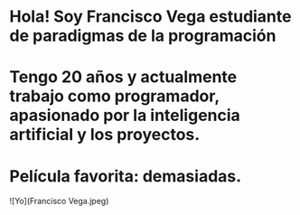 # Hola! Soy Francisco Vega estudiante de paradigmas de la programación

# Tengo 20 años y actualmente trabajo como programador, apasionado por la inteligencia artificial y los proyectos.

# Película favorita: demasiadas.

![Yo](Francisco Vega.jpeg)
